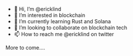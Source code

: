 - 👋 Hi, I’m @ericklind
- 👀 I’m interested in blockchain
- 🌱 I’m currently learning Rust and Solana
- 💞️ I’m looking to collaborate on blockchain tech
- 📫 How to reach me @ericklind on twitter

More to come....

<!---
ericklind/ericklind is a ✨ special ✨ repository because its `README.md` (this file) appears on your GitHub profile.
You can click the Preview link to take a look at your changes.
--->
